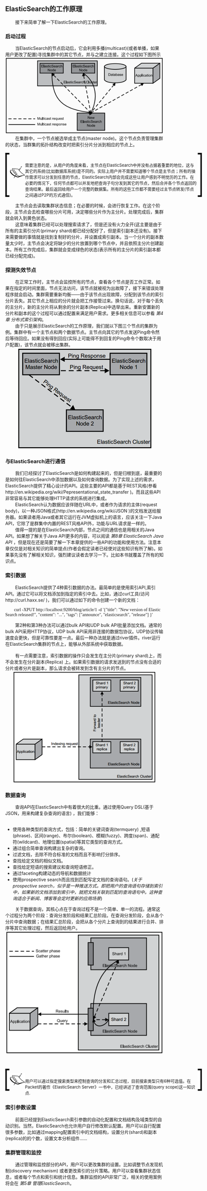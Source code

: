 ## ElasticSearch的工作原理
<div>&nbsp;&nbsp;&nbsp;&nbsp;&nbsp;&nbsp;&nbsp;&nbsp;接下来简单了解一下ElasticSearch的工作原理。</div>

### 启动过程

<div>&nbsp;&nbsp;&nbsp;&nbsp;&nbsp;&nbsp;&nbsp;&nbsp;当ElasticSearch的节点启动后，它会利用多播(multicast)(或者单播，如果用户更改了配置)寻找集群中的其它节点，并与之建立连接。这个过程如下图所示</div>
<center><img src="../boostrap.png"/></center>
<div>&nbsp;&nbsp;&nbsp;&nbsp;&nbsp;&nbsp;&nbsp;&nbsp;在集群中，一个节点被选举成主节点(master node)。这个节点负责管理集群的状态，当群集的拓扑结构改变时把索引分片分派到相应的节点上。 </div>
<br/><!--note -->
<div style="height:140px;width:650px;">
<div style="float:left;width:13px;height:100%; background:black;">
  <img src="../lm.png" height="130px" width="13px" style="margin-top:5px;"/>
</div>
<div style="float:left;width:50px;height:100%;position:relative;">
	<img src="../note.png" style="position:absolute; top:30%; "/>
</div>
<div style="float:left; width:550px;height:100%;">
	<p style="font-size:13px;"><br/>需要注意的是，从用户的角度来看，主节点在ElasticSearch中并没有占据着重要的地位，这与其它的系统(比如数据库系统)是不同的。实际上用户并不需要知道哪个节点是主节点；所有的操作需求可以分发到任意的节点，ElasticSearch内部会完成这些让用户感到不明觉历的工作。在必要的情况下，任何节点都可以并发地把查询子句分发到其它的节点，然后合并各个节点返回的查询结果。最后返回给用户一个完整的数据集。所有的这些工作都不需要经过主节点转发(节点之间通过P2P的方式通信)。</p>
</div>
<div style="float:left;width:13px;height:100%;background:black;">
  <img src="../rm.png" height="130px" width="13px" style="margin-top:5px;"/>
</div>
</div>
<br/><!--note -->

<div>&nbsp;&nbsp;&nbsp;&nbsp;&nbsp;&nbsp;&nbsp;&nbsp;主节点会去读取集群状态信息；在必要的时候，会进行恢复工作。在这个阶段，主节点会去检查哪些分片可用，决定哪些分片作为主分片。处理完成后，集群就会转入到黄色状态。<br/>&nbsp;&nbsp;&nbsp;&nbsp;&nbsp;&nbsp;&nbsp;&nbsp;这意味着集群已经可以处理搜索请求了，但是还没有火力全开(这主要是由于所有的主索引分片(primary shard)都已经分配好了，但是索引副本还没有)。接下来需要做的事情就是找到复制好的分片，并设置成索引副本。当一个分片的副本数量太少时，主节点会决定将缺少的分片放置到哪个节点中，并且依照主分片创建副本。所有工作完成后，集群就会变成绿色的状态(表示所有的主分片的索引副本都已经分配完成)。</div>

### 探测失效节点

<div>&nbsp;&nbsp;&nbsp;&nbsp;&nbsp;&nbsp;&nbsp;&nbsp;在正常工作时，主节点会监控所有的节点，查看各个节点是否工作正常。如果在指定的时间里面，节点无法访问，该节点就被视为出故障了，接下来错误处理程序就会启动。集群需要重新均衡——由于该节点出现故障，分配到该节点的索引分片丢失。其它节点上相应的分片就会把工作接管过来。换句话说，对于每个丢失的主分片，新的主分片将从剩余的分片副本(Replica)中选举出来。重新安置新的分片和副本的这个过程可以通过配置来满足用户需求。更多相关信息可以参看<span style="font-style:oblique">&nbsp;第4章 分布式索引架构</span>。</div>
<div>&nbsp;&nbsp;&nbsp;&nbsp;&nbsp;&nbsp;&nbsp;&nbsp;由于只是展示ElasticSearch的工作原理，我们就以下图三个节点的集群为例。集群中有一个主节点和两个数据节点。主节点向其它的节点发送Ping命令然后等待回应。如果没有得到回应(实际上可能得不到回复的Ping命令个数取决于用户配置)，该节点就会被移出集群。</div>
<div><center><img src="../cluster13.png"/></center></div>

### 与ElasticSearch进行通信

<div>&nbsp;&nbsp;&nbsp;&nbsp;&nbsp;&nbsp;&nbsp;&nbsp;我们已经探讨了ElasticSearch是如何构建起来的，但是归根到底，最重要的是如何往ElasticSearch中添加数据以及如何查询数据。为了实现上述的需求，ElasticSearch提供了精心设计的API。这些主要的API都是基于REST风格(参看http://en.wikipedia.org/wiki/Pepresentational_state_transfer )。而且这些API非常容易与其它能够处理HTTP请求的系统进行集成。</div>
<div>&nbsp;&nbsp;&nbsp;&nbsp;&nbsp;&nbsp;&nbsp;&nbsp;ElasticSearch认为数据应该伴随在URL中，或者作为请求的主体(request body)，以一种JSON格式(http://en.wikipedia.org/wiki/JSON )的文档发送给服务器。如果读者用Java或者其它运行在JVM虚拟机上的语言，应该关注一下Java API，它除了是群集中内置的REST风格API外，功能与URL请求是一样的。<br/>&nbsp;&nbsp;&nbsp;&nbsp;&nbsp;&nbsp;&nbsp;&nbsp;值得一提的是在ElasticSearch内部，节点之间的通信也是用相关的Java API。如果想了解关于Java API更多的内容，可以阅读<span style="font-style:oblique;">&nbsp;第8章 ElasticSearch Java API&nbsp;</span>，但是现在还是简要了解一下本章提供的一些API的功能和使用方法。注意本章仅仅是对相关知识的简单提点(作者会假定读者已经使对这些知识有所了解)。如果事先没有了解相关知识，强烈建议读者去学习一下。比如本书就覆盖了所有的知识点。</div>

### 索引数据

<div>&nbsp;&nbsp;&nbsp;&nbsp;&nbsp;&nbsp;&nbsp;&nbsp;ElasticSearch提供了4种索引数据的办法。最简单的是使用索引API,索引API。通过它可以将文档添加到指定的索引中去。比如，通过curl工具(访问http://curl.haxx.se/ )，我们可以通过如下的命令创建一个新的文档：
<p style="font-family:Times New Roman">&nbsp;&nbsp;&nbsp;&nbsp;&nbsp;&nbsp;&nbsp;&nbsp;curl -XPUT http://localhost:9200/blog/article/1 -d '{"title": "New
version of Elastic Search released!", "content": "...", "tags":
["announce", "elasticsearch", "release"] }'</p>&nbsp;&nbsp;&nbsp;&nbsp;&nbsp;&nbsp;&nbsp;&nbsp;第2种和第3种办法可以通过bulk API和UDP bulk API批量添加文档。通常的bulk API采用HTTP协议，UDP bulk API采用非连接的数据包协议。UDP协议传输速度会更快，但是可靠性要差一点。最后一种办法就是通过river插件。river运行在ElasticSearch集群的节点上，能够从外部系统中获取数据。<br/><br/>&nbsp;&nbsp;&nbsp;&nbsp;&nbsp;&nbsp;&nbsp;&nbsp;有一点需要注意，索引数据的操作只会发生在主分片(primary shard)上，而不会发生在分片副本(Replica) 上。如果索引数据的请求发送到的节点没有合适的分片或者分片是副本，那么请求会被转发到含有主分片的节点。</div>
<div><center><img src="../12index.png"/></center></div>

### 数据查询

<div>&nbsp;&nbsp;&nbsp;&nbsp;&nbsp;&nbsp;&nbsp;&nbsp;查询API在ElasticSearch中有着很大的比重。通过使用Query DSL(基于JSON，用来构建复杂查询的语言) ，我们能够：
<ul><br/>
<li>使用各种类型的查询方式，包括：简单的关键词查询(termquery) ,短语(phrase)、区间(range)、布尔(boolean)、模糊(fuzzy)、跨度(span)、通配符(wildcard)、地理位置(spatial)等其它类型的查询方式。</li>
<li>通过组合简单查询构建出复杂的查询。</li>
<li>过滤文档，去除不符合标准的文档而且不影响打分排序。</li>
<li>查找给定文档的相似文档。</li>
<li>查找给定短语的搜索建议和查询短语修正。</li>
<li>通过faceting构建动态的导航和数据统计</li>
<li>使用prospective search而且找到匹配写定文档的查询语句。(<span style="font-style:italic">关于prospective search，似乎是一种推送方式。即把用户的查询语句存储到索引中，如果新的文档添加到索引中，就把文档关联到匹配的查询语句中。这种查询适合于新闻、博客等会定时更新的应用场景</span>)</li>
</ul>
&nbsp;&nbsp;&nbsp;&nbsp;&nbsp;&nbsp;&nbsp;&nbsp;关于数据查询，其核心点在于查询过程不是一个简单、单一的流程。通常这个过程分为两个阶段：查询分发阶段和结果汇总阶段。在查询分发阶段，会从各个分片中查询数据；在结果汇总阶段，会把从各个分片上查询到的结果进行合并、排序等其它处理过程，然后返回给用户。
</div>
<center><img src="../12query.png"/></center>

<br/><!--note -->
<div style="height:70px;width:650px;">
<div style="float:left;width:13px;height:100%; background:black;">
  <img src="../lm.png" height="60px" width="13px" style="margin-top:5px;"/>
</div>
<div style="float:left;width:50px;height:100%;position:relative;">
	<img src="../note.png" style="position:absolute; top:20%; "/>
</div>
<div style="float:left; width:550px;height:100%;">
	<p style="font-size:13px;"><br/>用户可以通过指定搜索类型来控制查询的分发和汇总过程，目前搜索类型只有6种可选值。在Packet的著作《ElasticSearch Server》一书中，已经讲述了查询范围(query scope)这一知识点.</p>
</div>
<div style="float:left;width:13px;height:100%;background:black;">
  <img src="../rm.png" height="60px" width="13px" style="margin-top:5px;"/>
</div>
</div>
<br/><!--note -->

### 索引参数设置

<div>&nbsp;&nbsp;&nbsp;&nbsp;&nbsp;&nbsp;&nbsp;&nbsp;前面已经提到ElasticSearch索引参数的自动化配置和文档结构及域类型的自动识别。当然，ElasticSearch也允许用户自行修改默认配置。用户可以自行配置很多参数，比如通过mapping配置索引中的文档结构，设置分片(shard)和副本(replica)的的个数，设置文本分析组件……</div>

### 集群管理和监控

<div>&nbsp;&nbsp;&nbsp;&nbsp;&nbsp;&nbsp;&nbsp;&nbsp;通过管理和监控部分的API，用户可以更改集群的设置。比如调整节点发现机制(discovery mechanism) 或者更改索引的分片策略。用户可以查看集群状态信息，或者每个节点和索引和统计信息。集群监控的API非常广泛，相关的使用案例将会在<span style="font-style:italic">&nbsp;第5章 管理ElasticSearch</span>。</div>
